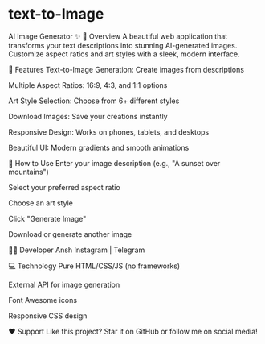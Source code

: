 # text-to-Image

AI Image Generator ✨
🌟 Overview
A beautiful web application that transforms your text descriptions into stunning AI-generated images. Customize aspect ratios and art styles with a sleek, modern interface.

🎨 Features
Text-to-Image Generation: Create images from descriptions

Multiple Aspect Ratios: 16:9, 4:3, and 1:1 options

Art Style Selection: Choose from 6+ different styles

Download Images: Save your creations instantly

Responsive Design: Works on phones, tablets, and desktops

Beautiful UI: Modern gradients and smooth animations

🚀 How to Use
Enter your image description (e.g., "A sunset over mountains")

Select your preferred aspect ratio

Choose an art style

Click "Generate Image"

Download or generate another image

👨‍💻 Developer
Ansh
Instagram | Telegram

💻 Technology
Pure HTML/CSS/JS (no frameworks)

External API for image generation

Font Awesome icons

Responsive CSS design

❤️ Support
Like this project? Star it on GitHub or follow me on social media!
